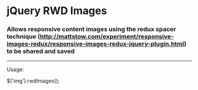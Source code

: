 jQuery RWD Images
==============================

### Allows responsive content images using the redux spacer technique (http://mattstow.com/experiment/responsive-images-redux/responsive-images-redux-jquery-plugin.html) to be shared and saved

* * *

Usage:

$('img').rwdImages();